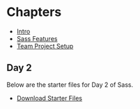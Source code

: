 # Chapters

- [Intro](./01_intro.md)
- [Sass Features](./02_sassFeatures.md)
- [Team Project Setup](./03_projectSetup.md)


## Day 2
Below are the starter files for Day 2 of Sass. 
- [Download Starter Files](https://htmlbasicsresources.s3.amazonaws.com/sass-day-2.zip)
